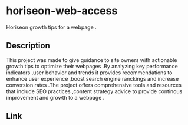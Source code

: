 <h1>horiseon-web-access</h1>
<p>Horiseon growth tips for a webpage .</p>


<h2>Description</h2>
<p>This project was made to give guidance to site owners with actionable growth tips to optimize their webpages .By analyzing key performance indicators ,user behavior and trends it provides recommendations to enhance user experience ,boost search engine ranckings and increase conversion rates .The project offers comprehensive tools and resources that include SEO practices ,content strategy advice to provide continous improvement and growth to a webpage .</p> 







<h2>Link</h2>
<a id='https://santoseu.github.io/horiseon-web-access/'></a>

